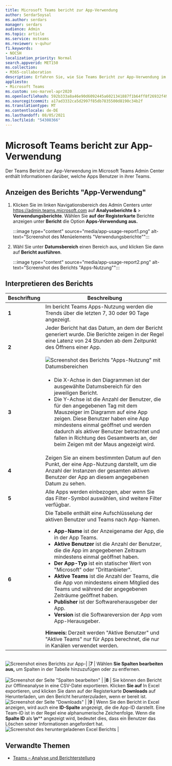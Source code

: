 ```yaml
---
title: Microsoft Teams bericht zur App-Verwendung
author: SerdarSoysal
ms.author: serdars
manager: serdars
audience: Admin
ms.topic: article
ms.service: msteams
ms.reviewer: v-quhur
f1.keywords:
- NOCSH
localization_priority: Normal
search.appverid: MET150
ms.collection:
- M365-collaboration
description: Erfahren Sie, wie Sie Teams Bericht zur App-Verwendung im Microsoft Teams Admin Center verwenden.
appliesto:
- Microsoft Teams
ms.custom: seo-marvel-apr2020
ms.openlocfilehash: 592b333a8a46e90d6092445a6021341887f1b64ff8f26932f4912a6d9a8e7e56
ms.sourcegitcommit: a17ad3332ca5d2997f85db7835500d8190c34b2f
ms.translationtype: MT
ms.contentlocale: de-DE
ms.lasthandoff: 08/05/2021
ms.locfileid: "54308366"
---
```

# <a name="microsoft-teams-app-usage-report"></a>Microsoft Teams bericht zur App-Verwendung

Der Teams Bericht zur App-Verwendung im Microsoft Teams Admin Center enthält Informationen darüber, welche Apps Benutzer in ihrer Teams.  

## <a name="view-the-app-usage-report"></a>Anzeigen des Berichts "App-Verwendung"

1.  Klicken Sie im linken Navigationsbereich des Admin Centers unter <https://admin.teams.microsoft.com> auf **Analyseberichte &** \> **Verwendungsberichte**. Wählen Sie **auf der Registerkarte** Berichte anzeigen unter **Bericht** die Option **Apps-Verwendung aus.**

     :::image type="content" source="media/app-usage-report1.png" alt-text="Screenshot des Menüelements "Verwendungsberichte"":::

2.  Wähl Sie unter **Datumsbereich** einen Bereich aus, und klicken Sie dann auf **Bericht ausführen**.

      :::image type="content" source="media/app-usage-report2.png" alt-text="Screenshot des Berichts "Apps-Nutzung"":::

## <a name="interpret-the-report"></a>Interpretieren des Berichts

|Beschriftung |Beschreibung  |
|--------|-------------|
|**1**   |Im bericht Teams Apps-Nutzung werden die Trends über die letzten 7, 30 oder 90 Tage angezeigt. |
|**2**   |Jeder Bericht hat das Datum, an dem der Bericht generiert wurde. Die Berichte zeigen in der Regel eine Latenz von 24 Stunden ab dem Zeitpunkt des Öffnens einer App. <br><br>![Screenshot des Berichts "Apps-Nutzung" mit Datumsbereichen](media/app-usage-report3.png)|
|**3**    | <ul><li>Die X-Achse in den Diagrammen ist der ausgewählte Datumsbereich für den jeweiligen Bericht.</li><li>Die Y-Achse ist die Anzahl der Benutzer, die für den angegebenen Tag mit dem Mauszeiger im Diagramm auf eine App zeigen. Diese Benutzer haben eine App mindestens einmal geöffnet und werden dadurch als aktiver Benutzer betrachtet und fallen in Richtung des Gesamtwerts an, der beim Zeigen mit der Maus angezeigt wird.</li></ul>|
|**4**   |Zeigen Sie an einem bestimmten Datum auf den Punkt, der eine App-Nutzung darstellt, um die Anzahl der Instanzen der gesamten aktiven Benutzer der App an diesem angegebenen Datum zu sehen.  |
|**5**   |Alle Apps werden einbezogen, aber wenn Sie das Filter-Symbol auswählen, sind weitere Filter verfügbar.  |
|**6**   |Die Tabelle enthält eine Aufschlüsselung der aktiven Benutzer und Teams nach App-Namen.<br><ul><li>**App-Name** ist der Anzeigename der App, die in der App Teams.</li><li>**Aktive Benutzer** ist die Anzahl der Benutzer, die die App im angegebenen Zeitraum mindestens einmal geöffnet haben.</li><li>**Der App-Typ** ist ein statischer Wert von "Microsoft" oder "Drittanbieter".</li><li>**Aktive Teams** ist die Anzahl der Teams, die die App von mindestens einem Mitglied des Teams und während der angegebenen Zeiträume geöffnet haben.</li><li>**Publisher** ist der Softwareherausgeber der App.</li><li>**Version** ist die Softwareversion der App vom App-Herausgeber.</li></ul><b> Hinweis:</b> Derzeit werden "Aktive Benutzer" und "Aktive Teams" nur für Apps berechnet, die nur in Kanälen verwendet werden.     

<br>![Screenshot eines Berichts zur ](media/app-usage-report4.png)  App-| |**7**  | Wählen **Sie Spalten bearbeiten aus,** um Spalten in der Tabelle hinzuzufügen oder zu entfernen.<br><br>![Screenshot der Seite "Spalten ](media/app-usage-report5.png)  bearbeiten" | |**8**  | Sie können den Bericht zur Offlineanalyse in eine CSV-Datei exportieren. Klicken **Sie auf** In Excel exportieren, und klicken  Sie dann auf der Registerkarte **Downloads** auf Herunterladen, um den Bericht herunterzuladen, wenn er bereit ist.<br>![Screenshot der Seite ](media/app-usage-report7.png) "Downloads" | |**9** | Wenn Sie den Bericht in Excel anzeigen, wird auch eine **ID-Spalte** angezeigt, die die App-ID darstellt. Eine Team-ID ist in der Regel eine alphanumerische Zeichenfolge. Wenn die **Spalte ID** als **\n**** angezeigt wird, bedeutet dies, dass ein Benutzer das Löschen seiner Informationen angefordert hat.<br>![Screenshot des heruntergeladenen Excel Berichts](media/app-usage-report8.png)  |

## <a name="related-topics"></a>Verwandte Themen

- [Teams – Analyse und Berichterstellung](teams-reporting-reference.md)